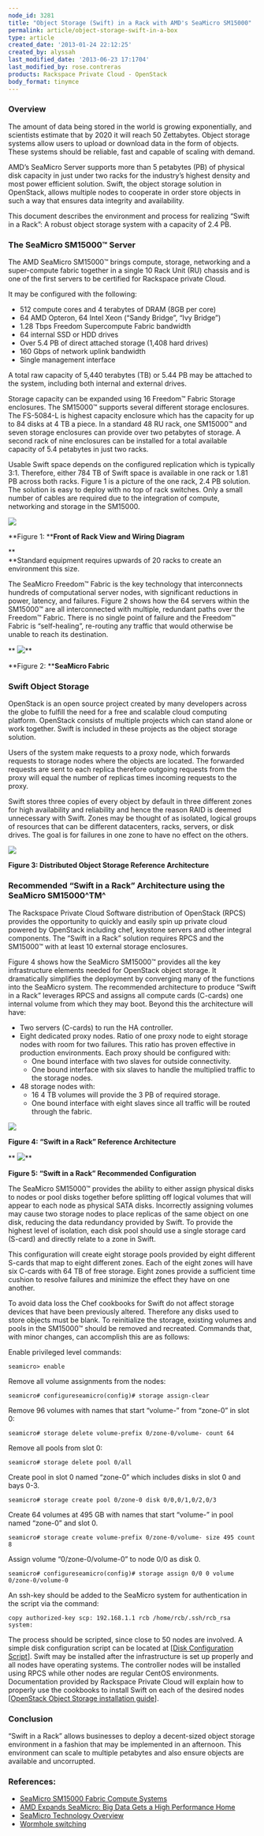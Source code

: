 ```yaml
---
node_id: 3281
title: "Object Storage (Swift) in a Rack with AMD's SeaMicro SM15000"
permalink: article/object-storage-swift-in-a-box
type: article
created_date: '2013-01-24 22:12:25'
created_by: alyssah
last_modified_date: '2013-06-23 17:1704'
last_modified_by: rose.contreras
products: Rackspace Private Cloud - OpenStack
body_format: tinymce
---
```


### Overview

The amount of data being stored in the world is growing exponentially,
and scientists estimate that by 2020 it will reach 50 Zettabytes. Object
storage systems allow users to upload or download data in the form of
objects. These systems should be reliable, fast and capable of scaling
with demand. 

AMD&rsquo;s SeaMicro Server supports more than 5 petabytes (PB) of physical
disk capacity in just under two racks for the industry&rsquo;s highest density
and most power efficient solution. Swift, the object storage solution in
OpenStack, allows multiple nodes to cooperate in order store objects in
such a way that ensures data integrity and availability. 

This document describes the environment and process for realizing &ldquo;Swift
in a Rack&rdquo;: A robust object storage system with a capacity of 2.4 PB.

### The SeaMicro SM15000&trade; Server

The AMD SeaMicro SM15000&trade; brings compute, storage, networking and a
super-compute fabric together in a single 10 Rack Unit (RU) chassis and
is one of the first servers to be certified for Rackspace private Cloud.

It may be configured with the following:

-   512 compute cores and 4 terabytes of DRAM (8GB per core)
-   64 AMD Opteron, 64 Intel Xeon (&ldquo;Sandy Bridge&rdquo;, &ldquo;Ivy Bridge&rdquo;)
-   1.28 Tbps Freedom Supercompute Fabric bandwidth
-   64 internal SSD or HDD drives
-   Over 5.4 PB of direct attached storage (1,408 hard drives)
-   160 Gbps of network uplink bandwidth
-   Single management interface

A total raw capacity of 5,440 terabytes (TB) or 5.44 PB may be attached
to the system, including both internal and external drives. 

Storage capacity can be expanded using 16 Freedom&trade; Fabric Storage
enclosures. The SM15000&trade; supports several different storage enclosures.
The FS-5084-L is highest capacity enclosure which has the capacity for
up to 84 disks at 4 TB a piece. In a standard 48 RU rack, one SM15000&trade;
and seven storage enclosures can provide over two petabytes of storage.
A second rack of nine enclosures can be installed for a total available
capacity of 5.4 petabytes in just two racks. 

Usable Swift space depends on the configured replication which is
typically 3:1. Therefore, either 784 TB of Swift space is available in
one rack or 1.81 PB across both racks. Figure 1 is a picture of the one
rack, 2.4 PB solution. The solution is easy to deploy with no top of
rack switches. Only a small number of cables are required due to the
integration of compute, networking and storage in the SM15000.

 ![](/knowledge_center/sites/default/files/field/image/Front%20of%20Rack%20View%20and%20Wiring%20Diagram.jpg)

**Figure 1: ****Front of Rack View and Wiring Diagram**

**\
**Standard equipment requires upwards of 20 racks to create an
environment this size.

The SeaMicro Freedom&trade; Fabric is the key technology that interconnects
hundreds of computational server nodes, with significant reductions in
power, latency, and failures. Figure 2 shows how the 64 servers within
the SM15000&trade; are all interconnected with multiple, redundant paths over
the Freedom&trade; Fabric. There is no single point of failure and the
Freedom&trade; Fabric is &ldquo;self-healing&rdquo;, re-routing any traffic that would
otherwise be unable to reach its destination.

** ![](/knowledge_center/sites/default/files/field/image/SeaMicro%20Fabric.jpg)**

**Figure 2: ****SeaMicro Fabric**

### Swift Object Storage

OpenStack is an open source project created by many developers across
the globe to fulfill the need for a free and scalable cloud computing
platform. OpenStack consists of multiple projects which can stand alone
or work together. Swift is included in these projects as the object
storage solution. 

Users of the system make requests to a proxy node, which forwards
requests to storage nodes where the objects are located. The forwarded
requests are sent to each replica therefore outgoing requests from the
proxy will equal the number of replicas times incoming requests to the
proxy.

Swift stores three copies of every object by default in three different
zones for high availability and reliability and hence the reason RAID is
deemed unnecessary with Swift. Zones may be thought of as isolated,
logical groups of resources that can be different datacenters, racks,
servers, or disk drives. The goal is for failures in one zone to have no
effect on the others. 

 

 ![](/knowledge_center/sites/default/files/field/image/Distributed%20Object%20Storage%20Reference%20Architecture.jpg)

**Figure 3: Distributed Object Storage Reference Architecture**

### Recommended &ldquo;Swift in a Rack&rdquo; Architecture using the SeaMicro SM15000^TM^

The Rackspace Private Cloud Software distribution of OpenStack (RPCS)
provides the opportunity to quickly and easily spin up private cloud
powered by OpenStack including chef, keystone servers and other integral
components. The &ldquo;Swift in a Rack&rdquo; solution requires RPCS and the
SM15000&trade; with at least 10 external storage enclosures.

Figure 4 shows how the SeaMicro SM15000&trade; provides all the key
infrastructure elements needed for OpenStack object storage. It
dramatically simplifies the deployment by converging many of the
functions into the SeaMicro system. The recommended architecture to
produce &ldquo;Swift in a Rack&rdquo; leverages RPCS and assigns all compute cards
(C-cards) one internal volume from which they may boot. Beyond this the
architecture will have:

-   Two servers (C-cards) to run the HA controller.
-   Eight dedicated proxy nodes. Ratio of one proxy node to eight
    storage nodes with room for two failures. This ratio has proven
    effective in production environments. Each proxy should be
    configured with:
    -   One bound interface with two slaves for outside connectivity.
    -   One bound interface with six slaves to handle the multiplied
        traffic to the storage nodes.
-   48 storage nodes with:
    -   16 4 TB volumes will provide the 3 PB of required storage.
    -   One bound interface with eight slaves since all traffic will be
        routed through the fabric.

 

 ![](/knowledge_center/sites/default/files/field/image/Swift%20in%20a%20Rack%20Reference%20Architecture.jpg)

**Figure 4: &ldquo;Swift in a Rack&rdquo; Reference Architecture**

** ![](/knowledge_center/sites/default/files/field/image/Swift%20in%20a%20Rack%20Recommended%20Configuration.jpg)**

**Figure 5: &ldquo;Swift in a Rack&rdquo; Recommended Configuration**

The SeaMicro SM15000&trade; provides the ability to either assign physical
disks to nodes or pool disks together before splitting off logical
volumes that will appear to each node as physical SATA disks.
Incorrectly assigning volumes may cause two storage nodes to place
replicas of the same object on one disk, reducing the data redundancy
provided by Swift. To provide the highest level of isolation, each disk
pool should use a single storage card (S-card) and directly relate to a
zone in Swift. 

This configuration will create eight storage pools provided by eight
different S-cards that map to eight different zones. Each of the eight
zones will have six C-cards with 64 TB of free storage. Eight zones
provide a sufficient time cushion to resolve failures and minimize the
effect they have on one another. 

To avoid data loss the Chef cookbooks for Swift do not affect storage
devices that have been previously altered. Therefore any disks used to
store objects must be blank. To reinitialize the storage, existing
volumes and pools in the SM15000&trade; should be removed and recreated.
Commands that, with minor changes, can accomplish this are as follows:

Enable privileged level commands:

    seamicro> enable

Remove all volume assignments from the nodes:

    seamicro# configureseamicro(config)# storage assign-clear

Remove 96 volumes with names that start &ldquo;volume-&rdquo; from &ldquo;zone-0&rdquo; in slot
0:

    seamicro# storage delete volume-prefix 0/zone-0/volume- count 64

Remove all pools from slot 0:

    seamicro# storage delete pool 0/all

Create pool in slot 0 named &ldquo;zone-0&rdquo; which includes disks in slot 0 and
bays 0-3.

    seamicro# storage create pool 0/zone-0 disk 0/0,0/1,0/2,0/3

Create 64 volumes at 495 GB with names that start &ldquo;volume-&rdquo; in pool
named &ldquo;zone-0&rdquo; and slot 0.

    seamicro# storage create volume-prefix 0/zone-0/volume- size 495 count 8

Assign volume &ldquo;0/zone-0/volume-0&rdquo; to node 0/0 as disk 0.

    seamicro# configureseamicro(config)# storage assign 0/0 0 volume 0/zone-0/volume-0

An ssh-key should be added to the SeaMicro system for authentication in
the script via the command:

    copy authorized-key scp: 192.168.1.1 rcb /home/rcb/.ssh/rcb_rsa system:

 The process should be scripted, since close to 50 nodes are involved. A
simple disk configuration script can be located at [[Disk Configuration
Script](http://a5a400a78267f687417a-ad3211b4faa062e0774d6af6255fc585.r97.cf1.rackcdn.com/diskConfig.sh)].
Swift may be installed after the infrastructure is set up properly and
all nodes have operating systems. The controller nodes will be installed
using RPCS while other nodes are regular CentOS environments.
Documentation provided by Rackspace Private Cloud will explain how to
properly use the cookbooks to install Swift on each of the desired nodes
[[OpenStack Object Storage installation
guide](http://addff702607deedcafc3-81cc2db876f4430c0f6e1367cfd71afd.r1.cf1.rackcdn.com/rackspace-private-cloud-swift-install.pdf)]. 

### Conclusion

&ldquo;Swift in a Rack&rdquo; allows businesses to deploy a decent-sized object
storage environment in a fashion that may be implemented in an
afternoon. This environment can scale to multiple petabytes and also
ensure objects are available and uncorrupted.

### References:

-   [SeaMicro SM15000 Fabric Compute
    Systems](http://www.seamicro.com/products/SM15000)
-   [AMD Expands SeaMicro: Big Data Gets a High Performance
    Home](http://www.brightsideofnews.com/print/2012/9/11/amd-expands-seamicro-big-data-gets-a-high-performance-home.aspx)
-   [SeaMicro Technology
    Overview](http://www.seamicro.com/sites/default/files/SM_TO01_64_v2.5.pdf)
-   [Wormhole
    switching](http://en.wikipedia.org/wiki/Wormhole_switching)


